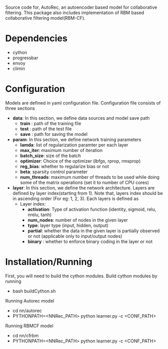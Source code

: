 Source code for, AutoRec, an autoencoder based model for collaborative filtering. This package also includes implementation of
RBM based collaborative filtering model(RBM-CF).


Dependencies
============
* cython
* progressbar
* envoy
* climin


Configuration
=============
Models are defined in yaml configuration file. Configuration file consists of three sections
* **data**:
	In this section, we define data sources and model save path
	- **train** : path of the training file
	- **test** : path of the test file
	- **save** : path for saving the model
* **param**:
	In this section, we define network training parameters
	- **lamda**: list of regularization paramter per each layer
	- **max_iter**: maximum number of iteration
	- **batch_size**: size of the batch
	- **optimizer**: Choice of the optimizer (lbfgs, rprop, rmsprop)
	- **reg_bias**:  whether to regularize bias or not
	- **beta**: sparsity control parameter
	- **num_threads**: maximum number of threads to be used while doing some of the matrix operations (set it to number of CPU cores)
* **layer**:
	In this section, we define the network architecture. Layers are defined by layer index(starting from 1).
	Note that, layers index should be in ascending order (For eg: 1, 2, 3).
	Each layers is defined as 
	- Layer index:
		+ **activation**: Type of activation function (identity, sigmoid, relu, nrelu, tanh)
		+ **num_nodes**: number of nodes in the given layer
		+ **type**: layer type (input, hidden, output)
		+ **partial**: whether the data in the given layer is partially observed or not (applicable only to input/output nodes)
		+ **binary** : whether to enforce binary coding in the layer or not

Installation/Running
====================

First, you will need to build the cython modules. Build cython modules by running
* bash buildCython.sh 

Running Autorec model
* cd nn/autorec
* PYTHONPATH=\<NNRec_PATH\> python learner.py -c \<CONF_PATH\>

Running RBMCF model
* cd nn/cfrbm
* PYTHONPATH=\<NNRec_PATH\> python learner.py -c \<CONF_PATH\>




